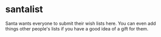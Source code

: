 santalist
=========

Santa wants everyone to submit their wish lists here.  You can even add things other people's lists if you have a good idea of a gift for them.